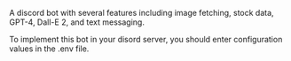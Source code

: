 A discord bot with several features including image fetching, stock data, GPT-4, Dall-E 2, and text messaging.

To implement this bot in your disord server, you should enter configuration values in the .env file. 
